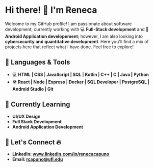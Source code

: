 # Hi there! 👋 I'm Reneca

Welcome to my GitHub profile!  I am passionate about software development, currently working with 💻 **Full-Stack development** and 📱 **Android Application developement**; however, I am also looking into **cybersecurity and quantitative development**. Here you'll find a mix of projects here that reflect what I have done. Feel free to explore!

## 🔧 Languages & Tools

- 💻 **HTML | CSS | JavaScript | SQL | Kotlin | C++ | C | Java | Python** 
- 🛠️ **React | Node | Express | Docker | SQL Developer | PostgreSQL | Android Studio | Git** 

## 🌱 Currently Learning
- **UI/UX Design**
- **Full Stack Development**
- **Android Application Development**

## 🤝 Let's Connect 🔥

- **LinkedIn: www.linkedin.com/in/renecacapuno**
- **Email: rcapuno@ufl.edu**
  
